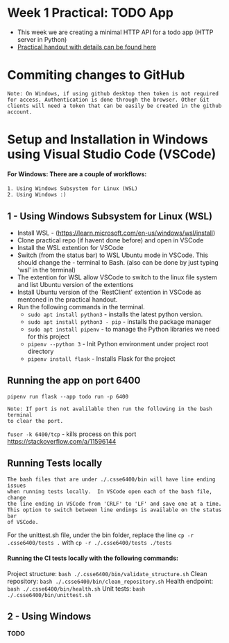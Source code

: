 # Week 1 Practical: TODO App

- This week we are creating a minimal HTTP API for a todo app (HTTP server in Python) 
- [Practical handout with details can be found here](https://csse6400.uqcloud.net/practicals/week01.pdf)

# Commiting changes to GitHub
	Note: On Windows, if using github desktop then token is not required 
	for access. Authentication is done through the browser.	Other Git 
	clients will need a token that can be easily be created in the github account.
	
# Setup and Installation in Windows using Visual Studio Code (VSCode)

#### For Windows: There are a couple of workflows:
	1. Using Windows Subsystem for Linux (WSL)
	2. Using Windows :)


## 1 - Using Windows Subsystem for Linux (WSL)

- Install WSL - (https://learn.microsoft.com/en-us/windows/wsl/install)
- Clone practical repo (if havent done before) and open in VSCode
- Install the WSL extention for VSCode
- Switch (from the status bar) to WSL Ubuntu mode in VSCode. This should change the - terminal to Bash. (also can be done by just typing 'wsl' in the terminal)
- The extention for WSL allow VSCode to switch to the linux file system and list Ubuntu version of the extentions
- Install Ubuntu version of the 'RestClient' extention in VSCode as mentoned in the practical handout.
- Run the following commands in the terminal.
	- ```sudo apt install python3``` - installs the latest python version.
	- ```sudo apt install python3 - pip``` - installs the package manager
	- ```sudo apt install pipenv``` - to manage the Python libraries we need for this project
	- ```pipenv --python 3``` - Init Python environment under project root directory
	- ```pipenv install flask``` - Installs Flask for the project


## Running the app on port 6400
```pipenv run flask --app todo run -p 6400```

	Note: If port is not avalilable then run the following in the bash terminal
	to clear the port.
	
```fuser -k 6400/tcp``` - kills process on this port
https://stackoverflow.com/a/11596144


## Running Tests locally

	The bash files that are under ./.csse6400/bin will have line ending issues
	when running tests locally.  In VSCode open each of the bash file, change
	the line ending in VSCode from 'CRLF' to 'LF' and save one at a time. 
	This option to switch between line endings is available on the status bar
	of VSCode.

For the unittest.sh file, under the bin folder, replace the line 
```cp -r .csse6400/tests .``` with ```cp -r ./.csse6400/tests ./tests```

#### Running the CI tests locally with the following commands:

Project structure: ```bash ./.csse6400/bin/validate_structure.sh```
Clean repository: ```bash ./.csse6400/bin/clean_repository.sh```
Health endpoint: ``` bash ./.csse6400/bin/health.sh```
Unit tests: ```bash ./.csse6400/bin/unittest.sh```


## 2 - Using Windows

 **TODO** 